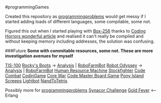 #programmingGames

Created this repository as [programmingproblems](https://github.com/rossdrew/programmingproblems) would get messy if I started adding loads of different languages, some compilable, some not.

Figured this out when I started playing with [Box-256](http://box-256.com/) thanks to [Coding Horrors wonderful article](http://blog.codinghorror.com/heres-the-programming-game-you-never-asked-for/) and realised it can't really be compiled and without keeping memory including addresses, the solution was confusing.

###Future
__Some with commitable resources, some not.  These are more investigation avenues for myself__

[TIS-100](http://www.zachtronics.com/tis-100/)
[Rocky's Boots](https://en.wikipedia.org/wiki/Rocky's_Boots) -> [Analysis](http://www.slate.com/articles/technology/bitwise/2014/01/robot_odyssey_the_hardest_computer_game_of_all_time.html) | [RoboFarmBot](http://www.worfc.com/)
[Robot Odyssey](https://en.wikipedia.org/wiki/Robot_Odyssey) -> [Analysis](http://www.slate.com/articles/technology/bitwise/2014/01/robot_odyssey_the_hardest_computer_game_of_all_time.html) | [RoboFarmBot](http://www.worfc.com/)
[Human Resource Machine](http://tomorrowcorporation.com/humanresourcemachine)
[Stockfighter](https://www.stockfighter.io/)
[Code Combat](http://codecombat.com/)
[CodinGame](https://www.codingame.com/)
[Core War](https://en.wikipedia.org/wiki/Core_War)
[Code Master Board Game](http://www.thinkfun.com/products/code-master/)
[Pony Island](https://en.wikipedia.org/wiki/Pony_Island)
[Screeps](https://screeps.com/)
[Lightbot](https://lightbot.com/)
[NandToTetris](http://www.nand2tetris.org/)

Possibly more for [programmingproblems](https://github.com/rossdrew/programmingproblems)
[Synacor Challenge](https://challenge.synacor.com/)
[Gold Fever](https://github.com/inaka/gold_fever) <-- Erlang